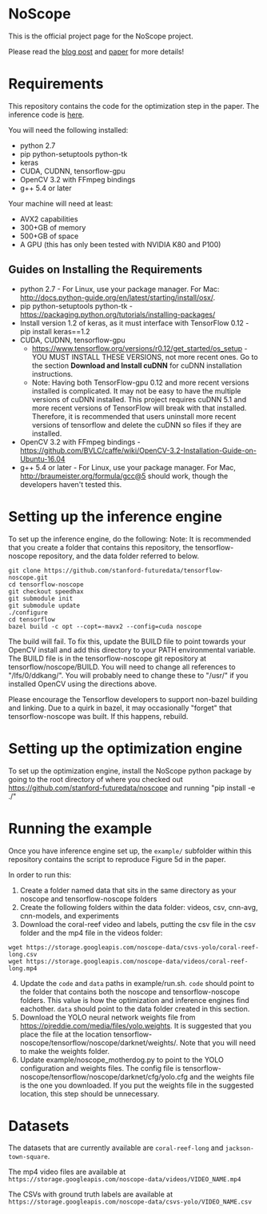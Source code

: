 # NoScope

This is the official project page for the NoScope project.

Please read the [blog post](http://dawn.cs.stanford.edu/2017/06/22/noscope/) and [paper](https://arxiv.org/abs/1703.02529) for more details!


# Requirements

This repository contains the code for the optimization step in the paper. The inference code is
[here](https://github.com/stanford-futuredata/tensorflow-noscope/tree/speedhax).

You will need the following installed:
- python 2.7
- pip python-setuptools python-tk
- keras
- CUDA, CUDNN, tensorflow-gpu
- OpenCV 3.2 with FFmpeg bindings
- g++ 5.4 or later

Your machine will need at least:
- AVX2 capabilities
- 300+GB of memory
- 500+GB of space
- A GPU (this has only been tested with NVIDIA K80 and P100)

## Guides on Installing the Requirements

- python 2.7 - For Linux, use your package manager. For Mac: http://docs.python-guide.org/en/latest/starting/install/osx/.
- pip python-setuptools python-tk - https://packaging.python.org/tutorials/installing-packages/
- Install version 1.2 of keras, as it must interface with TensorFlow 0.12 - pip install keras==1.2
- CUDA, CUDNN, tensorflow-gpu
  - https://www.tensorflow.org/versions/r0.12/get_started/os_setup - YOU MUST INSTALL THESE VERSIONS, not more recent ones. Go to the section **Download and Install cuDNN** for cuDNN installation instructions.
  - Note: Having both TensorFlow-gpu 0.12 and more recent versions installed is complicated. It may not be easy to have the multiple versions of cuDNN installed. This project requires cuDNN 5.1 and more recent versions of TensorFlow will break with that installed. Therefore, it is recommended that users uninstall more recent versions of tensorflow and delete the cuDNN so files if they are installed.
- OpenCV 3.2 with FFmpeg bindings - https://github.com/BVLC/caffe/wiki/OpenCV-3.2-Installation-Guide-on-Ubuntu-16.04
- g++ 5.4 or later - For Linux, use your package manager. For Mac, http://braumeister.org/formula/gcc@5 should work, though the developers haven't tested this.


# Setting up the inference engine

To set up the inference engine, do the following:
Note: It is recommended that you create a folder that contains this repository, the tensorflow-noscope
repository, and the data folder referred to below.
```
git clone https://github.com/stanford-futuredata/tensorflow-noscope.git
cd tensorflow-noscope
git checkout speedhax
git submodule init
git submodule update
./configure
cd tensorflow
bazel build -c opt --copt=-mavx2 --config=cuda noscope
```
The build will fail. To fix this, update the BUILD file to point towards your OpenCV install and add
this directory to your PATH environmental variable. The BUILD file is in the tensorflow-noscope
git repository at tensorflow/noscope/BUILD. You will need to change all references to "/lfs/0/ddkang/".
You will probably need to change these to "/usr/" if you installed OpenCV using the directions above.

Please encourage the Tensorflow developers to support non-bazel building and linking. Due to a quirk
in bazel, it may occasionally "forget" that tensorflow-noscope was built. If this happens, rebuild.

# Setting up the optimization engine

To set up the optimization engine, install the NoScope python package by going to the root directory
of where you checked out https://github.com/stanford-futuredata/noscope and running
"pip install -e ./"

# Running the example
Once you have inference engine set up, the `example/` subfolder within this repository contains the
script to reproduce Figure 5d in the paper.

In order to run this:
1. Create a folder named data that sits in the same directory as your noscope and tensorflow-noscope
folders
2. Create the following folders within the data folder: videos, csv, cnn-avg, cnn-models, and experiments
3. Download the coral-reef video and labels, putting the csv file in the csv folder and the mp4 file in
the videos folder:
```
wget https://storage.googleapis.com/noscope-data/csvs-yolo/coral-reef-long.csv
wget https://storage.googleapis.com/noscope-data/videos/coral-reef-long.mp4
```
4. Update the `code` and `data` paths in example/run.sh. `code` should point to the folder that contains
both the noscope and tensorflow-noscope folders. This value is how the optimization and inference engines
find eachother. `data` should point to the data folder created in this section.
5. Download the YOLO neural network weights file from https://pjreddie.com/media/files/yolo.weights.
It is suggested that you place the file at the location tensorflow-noscope/tensorflow/noscope/darknet/weights/.
Note that you will need to make the weights folder.
6. Update example/noscope_motherdog.py to point to the YOLO configuration and weights files. The config
file is tensorflow-noscope/tensorflow/noscope/darknet/cfg/yolo.cfg and the weights file is the one you
downloaded. If you put the weights file in the suggested location, this step should be unnecessary.


# Datasets
The datasets that are currently available are `coral-reef-long` and `jackson-town-square`.

The mp4 video files are available at `https://storage.googleapis.com/noscope-data/videos/VIDEO_NAME.mp4`

The CSVs with ground truth labels are available at
`https://storage.googleapis.com/noscope-data/csvs-yolo/VIDEO_NAME.csv`
